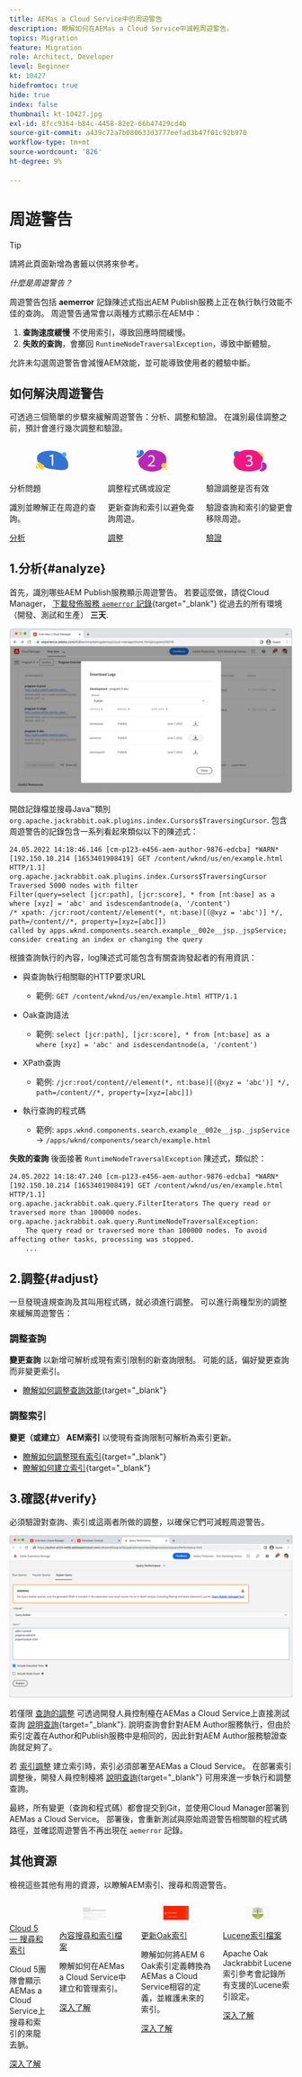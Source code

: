 ```yaml
---
title: AEMas a Cloud Service中的周遊警告
description: 瞭解如何在AEMas a Cloud Service中減輕周遊警告。
topics: Migration
feature: Migration
role: Architect, Developer
level: Beginner
kt: 10427
hidefromtoc: true
hide: true
index: false
thumbnail: kt-10427.jpg
exl-id: 8fcc9364-b84c-4458-82e2-66b47429cd4b
source-git-commit: a439c72a7b080633d3777eefad3b47f01c92b970
workflow-type: tm+mt
source-wordcount: '826'
ht-degree: 9%

---
```


# 周遊警告

>[!TIP]
>請將此頁面新增為書籤以供將來參考。

_什麼是周遊警告？_

周遊警告包括 __aemerror__ 記錄陳述式指出AEM Publish服務上正在執行執行效能不佳的查詢。 周遊警告通常會以兩種方式顯示在AEM中：

1. __查詢速度緩慢__ 不使用索引，導致回應時間緩慢。
1. __失敗的查詢__，會擲回 `RuntimeNodeTraversalException`，導致中斷體驗。

允許未勾選周遊警告會減慢AEM效能，並可能導致使用者的體驗中斷。

## 如何解決周遊警告

可透過三個簡單的步驟來緩解周遊警告：分析、調整和驗證。 在識別最佳調整之前，預計會進行幾次調整和驗證。

<div class="columns is-multiline">

<!-- Analyze -->
<div class="column is-half-tablet is-half-desktop is-one-third-widescreen" aria-label="Analyze" tabindex="0">
   <div class="x-card">
       <div class="card-image">
           <figure class="image is-16by9">
               <a href="#analyze" title="分析" tabindex="-1">
                   <img class="is-bordered-r-small" src="./assets/traversals/1-analyze.png" alt="分析">
               </a>
           </figure>
       </div>
       <div class="card-content is-padded-small">
           <div class="content">
                <p class="headline is-size-5 has-text-weight-bold">分析問題</p>
               <p class="is-size-6">識別並瞭解正在周遊的查詢。</p>
               <a href="#analyze" class="spectrum-Button spectrum-Button--outline spectrum-Button--primary spectrum-Button--sizeM">
                   <span class="spectrum-Button-label has-no-wrap has-text-weight-bold">分析</span>
               </a>
           </div>
       </div>
   </div>
</div>

<!-- Adjust -->
<div class="column is-half-tablet is-half-desktop is-one-third-widescreen" aria-label="Adjust" tabindex="0">
   <div class="x-card">
       <div class="card-image">
           <figure class="image is-16by9">
               <a href="#adjust" title="調整" tabindex="-1">
                   <img class="is-bordered-r-small" src="./assets/traversals/2-adjust.png" alt="調整">
               </a>
           </figure>
       </div>
       <div class="card-content is-padded-small">
           <div class="content">
                <p class="headline is-size-5 has-text-weight-bold">調整程式碼或設定</p>
               <p class="is-size-6">更新查詢和索引以避免查詢周遊。</p>
               <a href="#adjust" class="spectrum-Button spectrum-Button--outline spectrum-Button--primary spectrum-Button--sizeM">
                   <span class="spectrum-Button-label has-no-wrap has-text-weight-bold">調整</span>
               </a>
           </div>
       </div>
   </div>
</div>

<!-- Verify -->
<div class="column is-half-tablet is-half-desktop is-one-third-widescreen" aria-label="Verify" tabindex="0">
   <div class="x-card">
       <div class="card-image">
           <figure class="image is-16by9">
               <a href="#verify" title="驗證" tabindex="-1">
                   <img class="is-bordered-r-small" src="./assets/traversals/3-verify.png" alt="驗證">
               </a>
           </figure>
       </div>
       <div class="card-content is-padded-small">
           <div class="content">
                <p class="headline is-size-5 has-text-weight-bold">驗證調整是否有效</p>                       
               <p class="is-size-6">驗證查詢和索引的變更會移除周遊。</p>
               <a href="#verify" class="spectrum-Button spectrum-Button--outline spectrum-Button--primary spectrum-Button--sizeM">
                   <span class="spectrum-Button-label has-no-wrap has-text-weight-bold">驗證</span>
               </a>
           </div>
       </div>
   </div>
</div>

</div>

## 1.分析{#analyze}

首先，識別哪些AEM Publish服務顯示周遊警告。 若要這麼做，請從Cloud Manager， [下載發佈服務 `aemerror` 記錄](https://experienceleague.adobe.com/docs/experience-manager-learn/cloud-service/debugging/debugging-aem-as-a-cloud-service/logs.html#cloud-manager){target="_blank"} 從過去的所有環境（開發、測試和生產） __三天__.

![下載AEMas a Cloud Service記錄](./assets/traversals/download-logs.jpg)

開啟記錄檔並搜尋Java™類別 `org.apache.jackrabbit.oak.plugins.index.Cursors$TraversingCursor`. 包含周遊警告的記錄包含一系列看起來類似以下的陳述式：

```log
24.05.2022 14:18:46.146 [cm-p123-e456-aem-author-9876-edcba] *WARN* [192.150.10.214 [1653401908419] GET /content/wknd/us/en/example.html HTTP/1.1] 
org.apache.jackrabbit.oak.plugins.index.Cursors$TraversingCursor Traversed 5000 nodes with filter 
Filter(query=select [jcr:path], [jcr:score], * from [nt:base] as a where [xyz] = 'abc' and isdescendantnode(a, '/content') 
/* xpath: /jcr:root/content//element(*, nt:base)[(@xyz = 'abc')] */, path=/content//*, property=[xyz=[abc]]) 
called by apps.wknd.components.search.example__002e__jsp._jspService; 
consider creating an index or changing the query
```

根據查詢執行的內容，log陳述式可能包含有關查詢發起者的有用資訊：

+ 與查詢執行相關聯的HTTP要求URL

   + 範例: `GET /content/wknd/us/en/example.html HTTP/1.1`

+ Oak查詢語法

   + 範例: `select [jcr:path], [jcr:score], * from [nt:base] as a where [xyz] = 'abc' and isdescendantnode(a, '/content')`

+ XPath查詢

   + 範例: `/jcr:root/content//element(*, nt:base)[(@xyz = 'abc')] */, path=/content//*, property=[xyz=[abc]])`

+ 執行查詢的程式碼

   + 範例:  `apps.wknd.components.search.example__002e__jsp._jspService` → `/apps/wknd/components/search/example.html`

__失敗的查詢__ 後面接著 `RuntimeNodeTraversalException` 陳述式，類似於：

```log
24.05.2022 14:18:47.240 [cm-p123-e456-aem-author-9876-edcba] *WARN* [192.150.10.214 [1653401908419] GET /content/wknd/us/en/example.html HTTP/1.1] 
org.apache.jackrabbit.oak.query.FilterIterators The query read or traversed more than 100000 nodes.
org.apache.jackrabbit.oak.query.RuntimeNodeTraversalException: 
    The query read or traversed more than 100000 nodes. To avoid affecting other tasks, processing was stopped.
    ...
```

## 2.調整{#adjust}

一旦發現違規查詢及其叫用程式碼，就必須進行調整。 可以進行兩種型別的調整來緩解周遊警告：

### 調整查詢

__變更查詢__ 以新增可解析成現有索引限制的新查詢限制。 可能的話，偏好變更查詢而非變更索引。

+ [瞭解如何調整查詢效能](https://experienceleague.adobe.com/docs/experience-manager-65/developing/bestpractices/troubleshooting-slow-queries.html#query-performance-tuning){target="_blank"}

### 調整索引

__變更（或建立） AEM索引__ 以使現有查詢限制可解析為索引更新。

+ [瞭解如何調整現有索引](https://experienceleague.adobe.com/docs/experience-manager-65/developing/bestpractices/troubleshooting-slow-queries.html#query-performance-tuning){target="_blank"}
+ [瞭解如何建立索引](https://experienceleague.adobe.com/docs/experience-manager-65/developing/bestpractices/troubleshooting-slow-queries.html#create-a-new-index){target="_blank"}

## 3.確認{#verify}

必須驗證對查詢、索引或這兩者所做的調整，以確保它們可減輕周遊警告。

![說明查詢](./assets/traversals/verify.gif)

若僅限 [查詢的調整](#adjust-the-query) 可透過開發人員控制檯在AEMas a Cloud Service上直接測試查詢 [說明查詢](https://experienceleague.adobe.com/docs/experience-manager-learn/cloud-service/debugging/debugging-aem-as-a-cloud-service/developer-console.html#queries){target="_blank"}. 說明查詢會針對AEM Author服務執行，但由於索引定義在Author和Publish服務中是相同的，因此針對AEM Author服務驗證查詢就足夠了。

若 [索引調整](#adjust-the-index) 建立索引時，索引必須部署至AEMas a Cloud Service。 在部署索引調整後，開發人員控制檯將 [說明查詢](https://experienceleague.adobe.com/docs/experience-manager-learn/cloud-service/debugging/debugging-aem-as-a-cloud-service/developer-console.html#queries){target="_blank"} 可用來進一步執行和調整查詢。

最終，所有變更（查詢和程式碼）都會提交到Git，並使用Cloud Manager部署到AEMas a Cloud Service。 部署後，會重新測試與原始周遊警告相關聯的程式碼路徑，並確認周遊警告不再出現在 `aemerror` 記錄。

## 其他資源

檢視這些其他有用的資源，以瞭解AEM索引、搜尋和周遊警告。

<div class="columns is-multiline">

<!-- Cloud 5 - Search &amp; Indexing -->
<div class="column is-half-tablet is-half-desktop is-one-third-widescreen" aria-label="Cloud 5 - Search &amp; Indexing" tabindex="0">
   <div class="card">
       <div class="card-image">
           <figure class="image is-16by9">
               <a href="https://experienceleague.adobe.com/docs/experience-manager-learn/cloud-service/cloud-5/cloud5-aem-search-and-indexing.html" title="Cloud 5 — 搜尋和索引" tabindex="-1"><img class="is-bordered-r-small" src="../../../expert-resources/cloud-5/imgs/009-thumb.png" alt="Cloud 5 — 搜尋和索引"></a>
           </figure>
       </div>
       <div class="card-content is-padded-small">
           <div class="content">
               <p class="headline is-size-6 has-text-weight-bold"><a href="https://experienceleague.adobe.com/docs/experience-manager-learn/cloud-service/cloud-5/cloud5-aem-search-and-indexing.html" title="Cloud 5 — 搜尋和索引">Cloud 5 — 搜尋和索引</a></p>
               <p class="is-size-6">Cloud 5團隊會顯示AEMas a Cloud Service上搜尋和索引的來龍去脈。</p>
               <a href="https://experienceleague.adobe.com/docs/experience-manager-learn/cloud-service/cloud-5/cloud5-aem-search-and-indexing.html" class="spectrum-Button spectrum-Button--outline spectrum-Button--primary spectrum-Button--sizeM">
                   <span class="spectrum-Button-label has-no-wrap has-text-weight-bold">深入了解</span>
               </a>
           </div>
       </div>
   </div>
</div>

<!-- Content Search and Indexing -->
<div class="column is-half-tablet is-half-desktop is-one-third-widescreen" aria-label="Content Search and Indexing
" tabindex="0">
   <div class="card">
       <div class="card-image">
           <figure class="image is-16by9">
               <a href="https://experienceleague.adobe.com/docs/experience-manager-cloud-service/content/operations/indexing.html" title="內容搜尋與索引" tabindex="-1">
                   <img class="is-bordered-r-small" src="./assets/traversals/resources--docs.png" alt="內容搜尋與索引">
               </a>
           </figure>
       </div>
       <div class="card-content is-padded-small">
           <div class="content">
               <p class="headline is-size-6 has-text-weight-bold"><a href="https://experienceleague.adobe.com/docs/experience-manager-cloud-service/content/operations/indexing.html" title="內容搜尋與索引">內容搜尋和索引檔案</a></p>
               <p class="is-size-6">瞭解如何在AEMas a Cloud Service中建立和管理索引。</p>
               <a href="https://experienceleague.adobe.com/docs/experience-manager-cloud-service/content/operations/indexing.html" class="spectrum-Button spectrum-Button--outline spectrum-Button--primary spectrum-Button--sizeM">
                   <span class="spectrum-Button-label has-no-wrap has-text-weight-bold">深入了解</span>
               </a>
           </div>
       </div>
   </div>
</div>

<!-- Modernizing your Oak indexes -->
<div class="column is-half-tablet is-half-desktop is-one-third-widescreen" aria-label="Modernizing your Oak indexes" tabindex="0">
   <div class="card">
       <div class="card-image">
           <figure class="image is-16by9">
               <a href="https://experienceleague.adobe.com/docs/experience-manager-learn/cloud-service/migration/moving-to-aem-as-a-cloud-service/search-and-indexing.html" title="更新Oak索引" tabindex="-1">
                   <img class="is-bordered-r-small" src="./assets/traversals/resources--aem-experts-series.png" alt="更新Oak索引">
               </a>
           </figure>
       </div>
       <div class="card-content is-padded-small">
           <div class="content">
               <p class="headline is-size-6 has-text-weight-bold"><a href="https://experienceleague.adobe.com/docs/experience-manager-learn/cloud-service/migration/moving-to-aem-as-a-cloud-service/search-and-indexing.html" title="更新Oak索引">更新Oak索引</a></p>
               <p class="is-size-6">瞭解如何將AEM 6 Oak索引定義轉換為AEMas a Cloud Service相容的定義，並維護未來的索引。</p>
               <a href="https://experienceleague.adobe.com/docs/experience-manager-learn/cloud-service/migration/moving-to-aem-as-a-cloud-service/search-and-indexing.html" class="spectrum-Button spectrum-Button--outline spectrum-Button--primary spectrum-Button--sizeM">
                   <span class="spectrum-Button-label has-no-wrap has-text-weight-bold">深入了解</span>
               </a>
           </div>
       </div>
   </div>
</div>

<!-- Index definition documentation -->
<div class="column is-half-tablet is-half-desktop is-one-third-widescreen" aria-label="Index definition documentation" tabindex="0">
   <div class="card">
       <div class="card-image">
           <figure class="image is-16by9">
               <a href="https://jackrabbit.apache.org/oak/docs/query/lucene.html" title="索引定義檔案" tabindex="-1">
                   <img class="is-bordered-r-small" src="./assets/traversals/resources--oak-docs.png" alt="索引定義檔案">
               </a>
           </figure>
       </div>
       <div class="card-content is-padded-small">
           <div class="content">
               <p class="headline is-size-6 has-text-weight-bold"><a href="https://jackrabbit.apache.org/oak/docs/query/lucene.html" title="索引定義檔案">Lucene索引檔案</a></p>
               <p class="has-ellipsis is-size-6">Apache Oak Jackrabbit Lucene索引參考會記錄所有支援的Lucene索引設定。</p>
               <a href="https://jackrabbit.apache.org/oak/docs/query/lucene.html" class="spectrum-Button spectrum-Button--outline spectrum-Button--primary spectrum-Button--sizeM">
                   <span class="spectrum-Button-label has-no-wrap has-text-weight-bold">深入了解</span>
               </a>
           </div>
       </div>
   </div>
</div>

</div>
